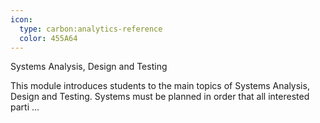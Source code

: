 ```yaml
---
icon:
  type: carbon:analytics-reference
  color: 455A64
---
```

Systems Analysis, Design and Testing

This module introduces students to the main topics of Systems Analysis, Design and Testing. Systems must be planned in order that all interested parti ... 
